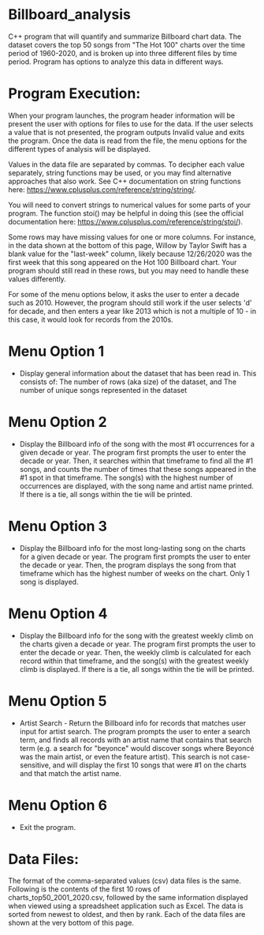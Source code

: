 # Billboard_analysis
C++ program that will quantify and summarize Billboard chart data. The dataset covers the top 50 songs from "The Hot 100" charts over the time period of 1960-2020, and is broken up into three different files by time period. Program has options to analyze this data in different ways.

# Program Execution:

When your program launches, the program header information will be present the user with options for files to use for the data. If the user selects a value that is not presented, the program outputs Invalid value and exits the program. Once the data is read from the file, the menu options for the different types of analysis will be displayed.

Values in the data file are separated by commas. To decipher each value separately, string functions may be used, or you may find alternative approaches that also work. See C++ documentation on string functions here: https://www.cplusplus.com/reference/string/string/. 

You will need to convert strings to numerical values for some parts of your program. The function stoi() may be helpful in doing this (see the official documentation here: https://www.cplusplus.com/reference/string/stoi/).

Some rows may have missing values for one or more columns. For instance, in the data shown at the bottom of this page, Willow by Taylor Swift has a blank value for the "last-week" column, likely because 12/26/2020 was the first week that this song appeared on the Hot 100 Billboard chart. Your program should still read in these rows, but you may need to handle these values differently.

For some of the menu options below, it asks the user to enter a decade such as 2010. However, the program should still work if the user selects 'd' for decade, and then enters a year like 2013 which is not a multiple of 10 - in this case, it would look for records from the 2010s.


# Menu Option 1 
- Display general information about the dataset that has been read in. This consists of:
The number of rows (aka size) of the dataset, and
The number of unique songs represented in the dataset

# Menu Option 2 
- Display the Billboard info of the song with the most #1 occurrences for a given decade or year. The program first prompts the user to enter the decade or year. Then, it searches within that timeframe to find all the #1 songs, and counts the number of times that these songs appeared in the #1 spot in that timeframe. The song(s) with the highest number of occurrences are displayed, with the song name and artist name printed. If there is a tie, all songs within the tie will be printed.

# Menu Option 3 
- Display the Billboard info for the most long-lasting song on the charts for a given decade or year. The program first prompts the user to enter the decade or year. Then, the program displays the song from that timeframe which has the highest number of weeks on the chart. Only 1 song is displayed.

# Menu Option 4
- Display the Billboard info for the song with the greatest weekly climb on the charts given a decade or year. The program first prompts the user to enter the decade or year. Then, the weekly climb is calculated for each record within that timeframe, and the song(s) with the greatest weekly climb is displayed. If there is a tie, all songs within the tie will be printed.

# Menu Option 5 
- Artist Search - Return the Billboard info for records that matches user input for artist search. The program prompts the user to enter a search term, and finds all records with an artist name that contains that search term (e.g. a search for "beyonce" would discover songs where Beyoncé was the main artist, or even the feature artist). This search is not case-sensitive, and will display the first 10 songs that were #1 on the charts and that match the artist name.

# Menu Option 6 
- Exit the program.


# Data Files:

The format of the comma-separated values (csv) data files is the same.  Following is the contents of the first 10 rows of charts_top50_2001_2020.csv,  followed by the same information displayed when viewed using a spreadsheet application such as Excel. The data is sorted from newest to oldest, and then by rank. Each of the data files are shown at the very bottom of this page.
